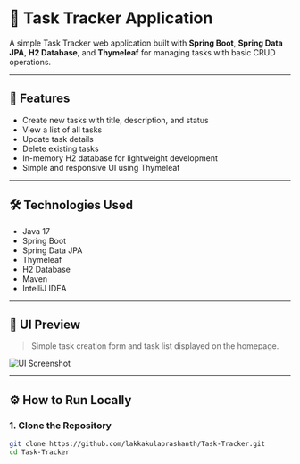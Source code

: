 # 📝 Task Tracker Application

A simple Task Tracker web application built with **Spring Boot**, **Spring Data JPA**, **H2 Database**, and **Thymeleaf** for managing tasks with basic CRUD operations.

---

## 🚀 Features

- Create new tasks with title, description, and status
- View a list of all tasks
- Update task details
- Delete existing tasks
- In-memory H2 database for lightweight development
- Simple and responsive UI using Thymeleaf

---

## 🛠️ Technologies Used

- Java 17
- Spring Boot
- Spring Data JPA
- Thymeleaf
- H2 Database
- Maven
- IntelliJ IDEA

---

## 📸 UI Preview

> Simple task creation form and task list displayed on the homepage.

![UI Screenshot](screenshot.png)

---

## ⚙️ How to Run Locally

### 1. Clone the Repository

```bash
git clone https://github.com/lakkakulaprashanth/Task-Tracker.git
cd Task-Tracker
